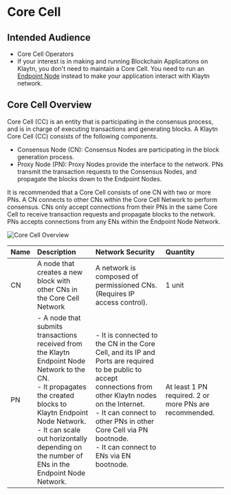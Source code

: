 # Core Cell

## Intended Audience  <a id="intended-audience"></a>

- Core Cell Operators
- If your interest is in making and running Blockchain Applications on Klaytn, you don't need to maintain a Core Cell. You need to run an [Endpoint Node](../endpoint-node/endpoint-node.md) instead to make your application interact with Klaytn network. 


## Core Cell Overview <a id="core-cell-overview"></a>

Core Cell (CC) is an entity that is participating in the consensus process, and is in charge of executing transactions and generating blocks.
A Klaytn Core Cell (CC) consists of the following components.

-  Consensus Node (CN): Consensus Nodes are participating in the block generation process. 
-  Proxy Node (PN): Proxy Nodes provide the interface to the network. PNs transmit the transaction requests to the Consensus Nodes, and propagate the blocks down to the Endpoint Nodes.

It is recommended that a Core Cell consists of one CN with two or more PNs.
A CN connects to other CNs within the Core Cell Network to perform consensus. 
CNs only accept connections from their PNs in the same Core Cell to receive transaction requests and propagate blocks to the network. 
PNs accepts connections from any ENs within the Endpoint Node Network.

![Core Cell Overview](/img/nodes/cn_set.png)

| Name | Description | Network Security | Quantity |
| :--- | :--- | :--- | :--- |
| CN | A node that creates a new block with other CNs in the Core Cell Network | A network is composed of permissioned CNs. (Requires IP access control). | 1 unit |
| PN | - A node that submits transactions received from the Klaytn Endpoint Node Network to the CN. <br/>- It propagates the created blocks to Klaytn Endpoint Node Network. <br/>- It can scale out horizontally depending on the number of ENs in the Endpoint Node Network. | - It is connected to the CN in the Core Cell, and its IP and Ports are required to be public to accept connections from other Klaytn nodes on the Internet. <br/>- It can connect to other PNs in other Core Cell via PN bootnode. <br/>- It can connect to ENs via EN bootnode. | At least 1 PN required. 2 or more PNs are recommended. |
